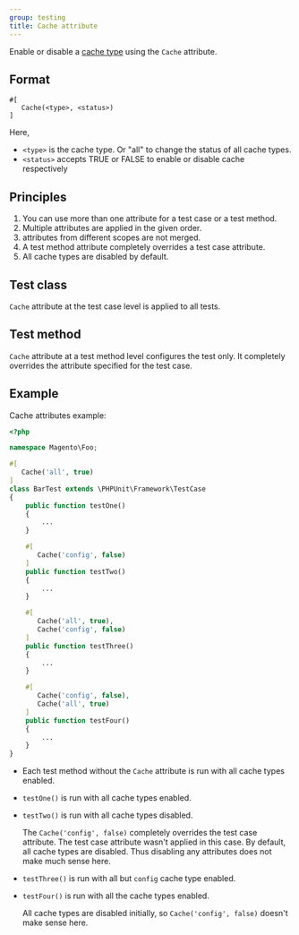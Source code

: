 ```yaml
---
group: testing
title: Cache attribute
---
```


Enable or disable a [cache type][] using the `Cache` attribute.

## Format

```php?start_inline=1
#[
   Cache(<type>, <status>)
]
```

Here,

-  `<type>` is the cache type. Or "all" to change the status of all cache types.
-  `<status>` accepts TRUE or FALSE to enable or disable cache respectively

## Principles

1. You can use more than one attribute for a test case or a test method.
1. Multiple attributes are applied in the given order.
1. attributes from different scopes are not merged.
1. A test method attribute completely overrides a test case attribute.
1. All cache types are disabled by default.

## Test class

`Cache` attribute at the test case level is applied to all tests.

## Test method

`Cache` attribute at a test method level configures the test only.
It completely overrides the attribute specified for the test case.

## Example

Cache attributes example:

```php
<?php

namespace Magento\Foo;

#[
   Cache('all', true)
]
class BarTest extends \PHPUnit\Framework\TestCase
{
    public function testOne()
    {
        ...
    }

    #[
       Cache('config', false)
    ]
    public function testTwo()
    {
        ...
    }

    #[
       Cache('all', true),
       Cache('config', false)
    ]
    public function testThree()
    {
        ...
    }

    #[
       Cache('config', false),
       Cache('all', true)
    ]
    public function testFour()
    {
        ...
    }
}
```

-  Each test method without the `Cache` attribute is run with all cache types enabled.
-  `testOne()` is run with all cache types enabled.
-  `testTwo()` is run with all cache types disabled.

   The `Cache('config', false)` completely overrides the test case attribute. The test case attribute wasn't applied in this case. By default, all cache types are disabled. Thus disabling any attributes does not make much sense here.
-  `testThree()` is run with all but `config` cache type enabled.
-  `testFour()` is run with all the cache types enabled.

   All cache types are disabled initially, so `Cache('config', false)` doesn't make sense here.

<!-- Link definitions -->

[cache type]: {{page.baseurl}}/config-guide/cli/config-cli-subcommands-cache.html#config-cli-subcommands-cache-clean-over

